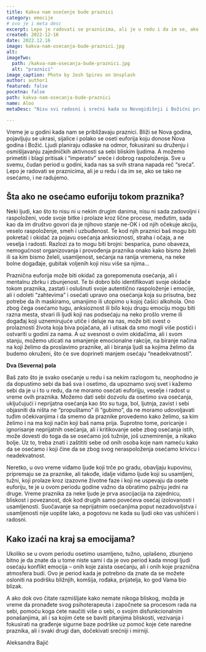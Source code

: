 ```yaml
---
title: Kakva nam osećenje bude praznici
category: emocije
# ovo je i meta desc
excerpt: Lepo je radovati se praznicima, ali je u redu i da im se, ako se tako ne osećamo, i ne radujemo.
created: 2022-12-16
date: 2022.12.16
image: kakva-nam-osecanja-bude-praznici.jpg
alt:
imageTwo:
  path: /kakva-nam-osecanja-bude-praznici.jpg
  alt: "praznici"
image_caption: Photo by Josh Spires on Unsplash
author: author1
featured: false
pocetna: false
path: kakva-nam-osecanja-bude-praznici
name: Aloo
metaDesc: "Nisu svi radosni i srećni kada su Novogidišnji i Božićni praznici u toku. Ponekad je potrebno razumevanje za sebe i druge ako se pojave druga osećanja u ovom periodu. Nije pogrešno biti neraspoložen za praznike"

---
```



Vreme je u godini kada nam se približavaju praznici. Bliži se Nova godina, pojavljuju se ukrasi, sijalice i polako se oseti euforija koju donose Nova godina i Božić. Ljudi planiraju odlaske na odmor, fokusirani su druženju i osmišljavanju zajedničkih aktivnosti sa sebi bliskim ljudima. A možemo primetiti i blagi pritisak i “imperativ” sreće i dobrog raspoloženja. Sve u svemu, čudan period u godini, kada nas  sa svih strana napada reč  “sreća”. Lepo je radovati se praznicima, ali je u redu i da im se, ako se tako ne osećamo, i ne radujemo. 


## Šta ako ne osećamo euforiju tokom praznika?

Neki ljudi, kao što to nisu ni u nekim drugim danima, nisu ni sada zadovoljni i raspoloženi, vode svoje bitke i prolaze kroz lične procese, međutim, sada kao da im društvo govori da je njihovo stanje ne-OK i od njih očekuje akciju, veselo raspoloženje, smeh i uzbuđenost. Te kod njih praznici baš mogu biti pokretač i okidač za pojavu osećanja anksioznosti, straha i očaja, a ne veselja i radosti. Razlozi za to mogu biti brojni: besparica, puno obaveza, nemogućnost organizovanja i provođenja praznika onako kako bismo želeli ili sa kim bismo želeli, usamljenost, sećanja na ranija vremena, na neke bolne događaje, gubitak voljenih koji nisu više sa njima... 


Praznična euforija može biti okidač za gorepomenuta osećanja, ali i mentalnu zbrku i zbunjenost. Te bi dobro bilo identifikovati svoje okidače tokom praznika, zastati i oslušnuti svoje autentično raspoloženje i emocije, ali i odoleti “zahtevima” i osećati upravo ona osećanja koja su prisutna, bez potrebe da ih maskiramo, umanjimo ili utopimo u kojoj čašici alkohola. Ono zbog čega osećamo tugu, anksioznost ili bilo koju drugu emociju mogu biti razna mesta, stvari ili ljudi koji nas podsećaju na neko prošlo vreme ili događaj koji uznemirujuće utiče i deluje na nas, može biti svest o prolaznosti života koja biva pojačana, ali i utisak da smo mogli više postići i ostvariti u godini za nama. A uz svesnost o ovim okidačima, ali i svom stanju, možemo uticati na smanjenje emocionalne rakcije, na biranje načina na koji želimo da proslavimo praznike, ali i biranja ljudi sa kojima želimo da budemo okruženi, što će sve doprineti manjem osećaju “neadekvatnosti”.


**Dva (Severna) pola**

Baš zato što je svako osećanje u redu i sa nekim razlogom tu, neophodno je da dopustimo sebi da baš sva i osetimo, da upoznamo svoj svet i kažemo sebi da je u i to u redu, da ne moramo osećati euforijju, veselje i radost u vreme ovih praznika. Možemo dati sebi dozvolu da osetimo sva osećanja, uključujući i neprijatna osećanja kao što su tuga, bol, ljutnja, zavist i sebi objasniti da ništa ne “propuštamo” ili “gubimo”, da ne moramo udovoljavati tuđim očekivanjima i da smemo da praznike provedemo kako želimo, sa kim želimo i na ma koji način koji baš nama prija. Suprotno tome, poricanje i ignorisanje neprijatnih osećanja, ali i kritikovanje sebe zbog osećanja istih, može dovesti do toga da se osećamo još tužnije, još uznemirenije, a nikako bolje. Uz to, treba znati i zaštititi sebe od onih osoba koje nam nameću kako da se osećamo i koji čine da se zbog svog neraspoloženja osećamo krivicu i neadekvatnost.

Neretko, u ovo vreme viđamo ljude koji trče po gradu, obavljaju kupovinu, pripremaju se za praznike, ali takođe, idalje viđamo ljude koji su usamljeni, tužni, koji prolaze kroz izazovne životne faze i koji ne uspevaju da osete euforiju, te je u ovom periodu godine važno da obratimo pažnju jedni na druge. Vreme praznika za neke ljude je prva asocijacija na zajednicu, bliskost i povezanost, dok kod drugih samo povećeva osećaj izolovanosti i usamljenosti. Suočavanje sa neprijatnim osećanjima poput nezadovoljstva i usamljenosti nije uopšte lako, a pogotovu ne kada su ljudi oko vas ushićeni i radosni. 

## Kako izaći na kraj sa emocijama?

Ukoliko se u ovom periodu osetimo usamljeno, tužno, uplašeno, zbunjeno bitno je da znate da u tome niste sami i da je ovo period kada mnogi ljudi osećaju konflikt emocija – onih koje zaista osećanju, ali i onih koje praznična atmosfera budi. Ovo je period kada je potrebno da znate da se možete osloniti na podršku bližnjih, komšija, rođaka, prijatelja, ko god Vama bio blizak.

 A ako dok ovo čitate razmišljate kako nemate nikoga bliskog, možda je vreme da pronađete svog psihoterapeuta i započnete sa procesom rada na sebi, pomoću koga ćete naučiti više o sebi, o svojim disfunkcionalnim ponašanjima, ali i sa kojim ćete se baviti pitanjima bliskosti, vezivanja i fokusirati na građenje sigurne baze podrške uz pomoć koje ćete naredne praznika, ali i svaki drugi dan, dočekivati srećniji i mirniji.



Aleksandra Bajić
